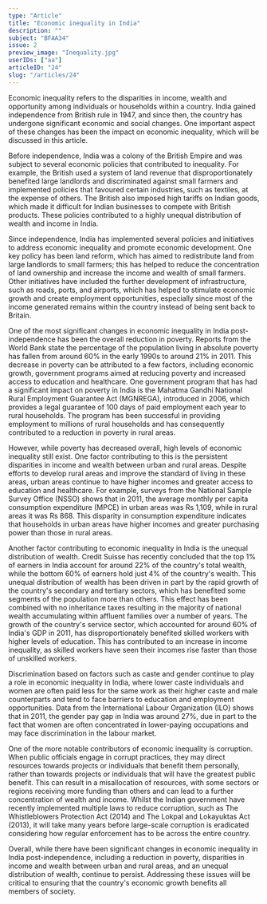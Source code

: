 ```yaml
---
type: "Article"
title: "Economic inequality in India"
description: ""
subject: "BFAA34"
issue: 2
preview_image: "Inequality.jpg"
userIDs: ["aa"]
articleID: "24"
slug: "/articles/24"
---
```


Economic inequality refers to the disparities in income, wealth and opportunity among individuals or households within a country. India gained independence from British rule in 1947, and since then, the country has undergone significant economic and social changes. One important aspect of these changes has been the impact on economic inequality, which will be discussed in this article.

Before independence, India was a colony of the British Empire and was subject to several economic policies that contributed to inequality. For example, the British used a system of land revenue that disproportionately benefited large landlords and discriminated against small farmers and implemented policies that favoured certain industries, such as textiles, at the expense of others. The British also imposed high tariffs on Indian goods, which made it difficult for Indian businesses to compete with British products. These policies contributed to a highly unequal distribution of wealth and income in India.

Since independence, India has implemented several policies and initiatives to address economic inequality and promote economic development. One key policy has been land reform, which has aimed to redistribute land from large landlords to small farmers; this has helped to reduce the concentration of land ownership and increase the income and wealth of small farmers. Other initiatives have included the further development of infrastructure, such as roads, ports, and airports, which has helped to stimulate economic growth and create employment opportunities, especially since most of the income generated remains within the country instead of being sent back to Britain.

One of the most significant changes in economic inequality in India post-independence has been the overall reduction in poverty. Reports from the World Bank state the percentage of the population living in absolute poverty has fallen from around 60% in the early 1990s to around 21% in 2011. This decrease in poverty can be attributed to a few factors, including economic growth, government programs aimed at reducing poverty and increased access to education and healthcare. One government program that has had a significant impact on poverty in India is the Mahatma Gandhi National Rural Employment Guarantee Act (MGNREGA), introduced in 2006, which provides a legal guarantee of 100 days of paid employment each year to rural households. The program has been successful in providing employment to millions of rural households and has consequently contributed to a reduction in poverty in rural areas.

However, while poverty has decreased overall, high levels of economic inequality still exist. One factor contributing to this is the persistent disparities in income and wealth between urban and rural areas. Despite efforts to develop rural areas and improve the standard of living in these areas, urban areas continue to have higher incomes and greater access to education and healthcare. For example, surveys from the National Sample Survey Office (NSSO) shows that in 2011, the average monthly per capita consumption expenditure (MPCE) in urban areas was Rs 1,109, while in rural areas it was Rs 868. This disparity in consumption expenditure indicates that households in urban areas have higher incomes and greater purchasing power than those in rural areas.

Another factor contributing to economic inequality in India is the unequal distribution of wealth. Credit Suisse has recently concluded that the top 1% of earners in India account for around 22% of the country's total wealth, while the bottom 60% of earners hold just 4% of the country's wealth. This unequal distribution of wealth has been driven in part by the rapid growth of the country's secondary and tertiary sectors, which has benefited some segments of the population more than others. This effect has been combined with no inheritance taxes resulting in the majority of national wealth accumulating within affluent families over a number of years. The growth of the country's service sector, which accounted for around 60% of India's GDP in 2011, has disproportionately benefited skilled workers with higher levels of education. This has contributed to an increase in income inequality, as skilled workers have seen their incomes rise faster than those of unskilled workers.

Discrimination based on factors such as caste and gender continue to play a role in economic inequality in India, where lower caste individuals and women are often paid less for the same work as their higher caste and male counterparts and tend to face barriers to education and employment opportunities. Data from the International Labour Organization (ILO) shows that in 2011, the gender pay gap in India was around 27%, due in part to the fact that women are often concentrated in lower-paying occupations and may face discrimination in the labour market.

One of the more notable contributors of economic inequality is corruption. When public officials engage in corrupt practices, they may direct resources towards projects or individuals that benefit them personally, rather than towards projects or individuals that will have the greatest public benefit. This can result in a misallocation of resources, with some sectors or regions receiving more funding than others and can lead to a further concentration of wealth and income. Whilst the Indian government have recently implemented multiple laws to reduce corruption, such as The Whistleblowers Protection Act (2014) and The Lokpal and Lokayuktas Act (2013), it will take many years before large-scale corruption is eradicated considering how regular enforcement has to be across the entire country.

Overall, while there have been significant changes in economic inequality in India post-independence, including a reduction in poverty, disparities in income and wealth between urban and rural areas, and an unequal distribution of wealth, continue to persist. Addressing these issues will be critical to ensuring that the country's economic growth benefits all members of society.
